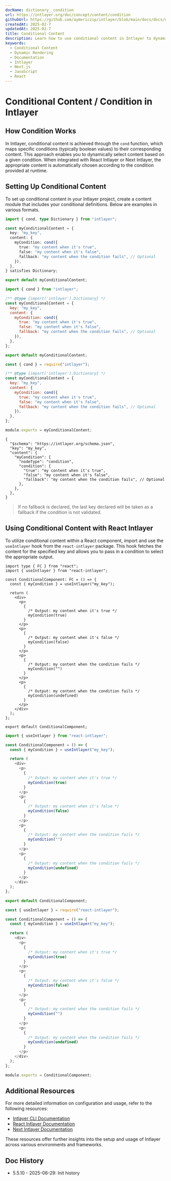 ```yaml
---
docName: dictionary__condition
url: https://intlayer.org/doc/concept/content/condition
githubUrl: https://github.com/aymericzip/intlayer/blob/main/docs/docs/en/dictionary/condition.md
createdAt: 2025-02-7
updatedAt: 2025-02-7
title: Conditional Content
description: Learn how to use conditional content in Intlayer to dynamically display content based on specific conditions. Follow this documentation to implement conditions efficiently in your project.
keywords:
  - Conditional Content
  - Dynamic Rendering
  - Documentation
  - Intlayer
  - Next.js
  - JavaScript
  - React
---
```


# Conditional Content / Condition in Intlayer

## How Condition Works

In Intlayer, conditional content is achieved through the `cond` function, which maps specific conditions (typically boolean values) to their corresponding content. This approach enables you to dynamically select content based on a given condition. When integrated with React Intlayer or Next Intlayer, the appropriate content is automatically chosen according to the condition provided at runtime.

## Setting Up Conditional Content

To set up conditional content in your Intlayer project, create a content module that includes your conditional definitions. Below are examples in various formats.

```typescript fileName="**/*.content.ts" contentDeclarationFormat="typescript"
import { cond, type Dictionary } from "intlayer";

const myConditionalContent = {
  key: "my_key",
  content: {
    myCondition: cond({
      true: "my content when it's true",
      false: "my content when it's false",
      fallback: "my content when the condition fails", // Optional
    }),
  },
} satisfies Dictionary;

export default myConditionalContent;
```

```javascript fileName="**/*.content.mjs" contentDeclarationFormat="esm"
import { cond } from "intlayer";

/** @type {import('intlayer').Dictionary} */
const myConditionalContent = {
  key: "my_key",
  content: {
    myCondition: cond({
      true: "my content when it's true",
      false: "my content when it's false",
      fallback: "my content when the condition fails", // Optional
    }),
  },
};

export default myConditionalContent;
```

```javascript fileName="**/*.content.cjs" contentDeclarationFormat="commonjs"
const { cond } = require("intlayer");

/** @type {import('intlayer').Dictionary} */
const myConditionalContent = {
  key: "my_key",
  content: {
    myCondition: cond({
      true: "my content when it's true",
      false: "my content when it's false",
      fallback: "my content when the condition fails", // Optional
    }),
  },
};

module.exports = myConditionalContent;
```

```json5 fileName="**/*.content.json" contentDeclarationFormat="json"
{
  "$schema": "https://intlayer.org/schema.json",
  "key": "my_key",
  "content": {
    "myCondition": {
      "nodeType": "condition",
      "condition": {
        "true": "my content when it's true",
        "false": "my content when it's false",
        "fallback": "my content when the condition fails", // Optional
      },
    },
  },
}
```

> If no fallback is declared, the last key declared will be taken as a fallback if the condition is not validated.

## Using Conditional Content with React Intlayer

To utilize conditional content within a React component, import and use the `useIntlayer` hook from the `react-intlayer` package. This hook fetches the content for the specified key and allows you to pass in a condition to select the appropriate output.

```tsx fileName="**/*.tsx" codeFormat="typescript"
import type { FC } from "react";
import { useIntlayer } from "react-intlayer";

const ConditionalComponent: FC = () => {
  const { myCondition } = useIntlayer("my_key");

  return (
    <div>
      <p>
        {
          /* Output: my content when it's true */
          myCondition(true)
        }
      </p>
      <p>
        {
          /* Output: my content when it's false */
          myCondition(false)
        }
      </p>
      <p>
        {
          /* Output: my content when the condition fails */
          myCondition("")
        }
      </p>
      <p>
        {
          /* Output: my content when the condition fails */
          myCondition(undefined)
        }
      </p>
    </div>
  );
};

export default ConditionalComponent;
```

```javascript fileName="**/*.mjx" codeFormat="esm"
import { useIntlayer } from "react-intlayer";

const ConditionalComponent = () => {
  const { myCondition } = useIntlayer("my_key");

  return (
    <div>
      <p>
        {
          /* Output: my content when it's true */
          myCondition(true)
        }
      </p>
      <p>
        {
          /* Output: my content when it's false */
          myCondition(false)
        }
      </p>
      <p>
        {
          /* Output: my content when the condition fails */
          myCondition("")
        }
      </p>
      <p>
        {
          /* Output: my content when the condition fails */
          myCondition(undefined)
        }
      </p>
    </div>
  );
};

export default ConditionalComponent;
```

```javascript fileName="**/*.cjs" codeFormat="commonjs"
const { useIntlayer } = require("react-intlayer");

const ConditionalComponent = () => {
  const { myCondition } = useIntlayer("my_key");

  return (
    <div>
      <p>
        {
          /* Output: my content when it's true */
          myCondition(true)
        }
      </p>
      <p>
        {
          /* Output: my content when it's false */
          myCondition(false)
        }
      </p>
      <p>
        {
          /* Output: my content when the condition fails */
          myCondition("")
        }
      </p>
      <p>
        {
          /* Output: my content when the condition fails */
          myCondition(undefined)
        }
      </p>
    </div>
  );
};

module.exports = ConditionalComponent;
```

## Additional Resources

For more detailed information on configuration and usage, refer to the following resources:

- [Intlayer CLI Documentation](https://github.com/aymericzip/intlayer/blob/main/docs/docs/en/intlayer_cli.md)
- [React Intlayer Documentation](https://github.com/aymericzip/intlayer/blob/main/docs/docs/en/intlayer_with_create_react_app.md)
- [Next Intlayer Documentation](https://github.com/aymericzip/intlayer/blob/main/docs/docs/en/intlayer_with_nextjs_15.md)

These resources offer further insights into the setup and usage of Intlayer across various environments and frameworks.

## Doc History

- 5.5.10 - 2025-06-29: Init history
